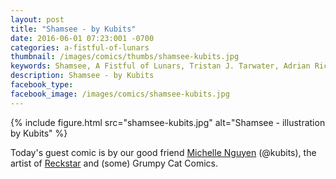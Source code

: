 ```yaml
---
layout: post
title: "Shamsee - by Kubits"
date: 2016-06-01 07:23:001 -0700
categories: a-fistful-of-lunars
thumbnail: /images/comics/thumbs/shamsee-kubits.jpg
keywords: Shamsee, A Fistful of Lunars, Tristan J. Tarwater, Adrian Ricker
description: Shamsee - by Kubits
facebook_type: 
facebook_image: /images/comics/shamsee-kubits.jpg
---
```

{% include figure.html src="shamsee-kubits.jpg" alt="Shamsee - illustration by Kubits" %}

Today's guest comic is by our good friend [Michelle Nguyen](http://www.michellenguyenart.com/about/) (@kubits), the artist of [Reckstar](http://reckstarcomic.com/comic/reckstar-volume-1-chapter-1/) and (some) Grumpy Cat Comics.
